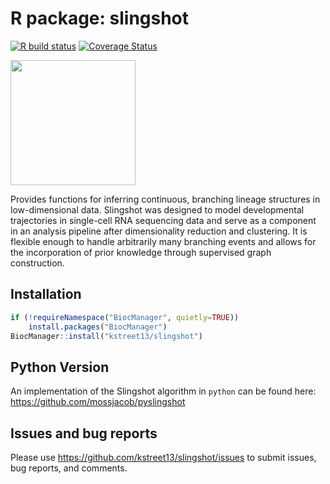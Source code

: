 # R package: slingshot
[![R build status](https://github.com/kstreet13/slingshot/workflows/R-CMD-check-bioc/badge.svg)](https://github.com/kstreet13/slingshot/actions)
[![Coverage Status](https://img.shields.io/codecov/c/github/kstreet13/slingshot/master.svg)](https://codecov.io/github/kstreet13/slingshot?branch=master)

<img src=inst/slingshot_sticker.png height="200">

Provides functions for inferring continuous, branching lineage structures in low-dimensional data. Slingshot was designed to model developmental trajectories in single-cell RNA sequencing data and serve as a component in an analysis pipeline after dimensionality reduction and clustering. It is flexible enough to handle arbitrarily many branching events and allows for the incorporation of prior knowledge through supervised graph construction.

## Installation

```r
if (!requireNamespace("BiocManager", quietly=TRUE))
    install.packages("BiocManager")
BiocManager::install("kstreet13/slingshot")
```

## Python Version
An implementation of the Slingshot algorithm in `python` can be found here: https://github.com/mossjacob/pyslingshot

## Issues and bug reports

Please use https://github.com/kstreet13/slingshot/issues to submit issues, bug reports, and comments.
